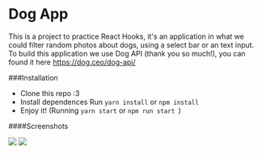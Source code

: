 # Dog App
This is a project to practice React Hooks, it's an application in what we could filter random photos about dogs, using a select bar or an text input.
To build this application we use Dog API (thank you so much!), you can found it here https://dog.ceo/dog-api/

###Installation
- Clone this repo :3
- Install dependences
Run `yarn install` or `npm install`
- Enjoy it! (Running `yarn start` or `npm run start `)

####Screenshots

![](https://imgur.com/WLB2mmb.png)
![](https://imgur.com/aZjBbPr.png)
